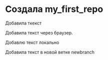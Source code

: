 # Создала my_first_repo

Добавила ткекст

Добавила текст через браузер.


Добавлю текст локально

Добавила текст в новой ветке newbranch
